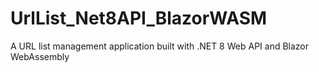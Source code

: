 # UrlList_Net8API_BlazorWASM
A URL list management application built with .NET 8 Web API and Blazor WebAssembly
